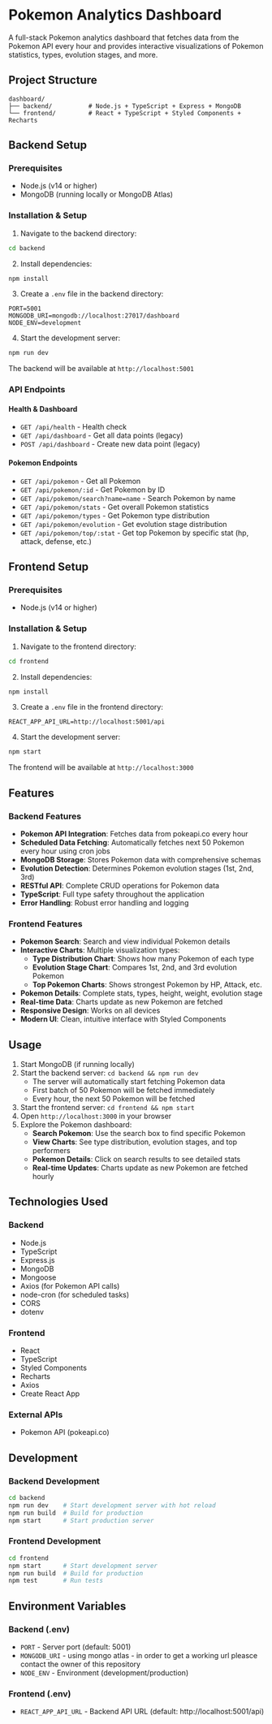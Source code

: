 # Pokemon Analytics Dashboard

A full-stack Pokemon analytics dashboard that fetches data from the Pokemon API every hour and provides interactive visualizations of Pokemon statistics, types, evolution stages, and more.

## Project Structure

```
dashboard/
├── backend/          # Node.js + TypeScript + Express + MongoDB
└── frontend/         # React + TypeScript + Styled Components + Recharts
```

## Backend Setup

### Prerequisites
- Node.js (v14 or higher)
- MongoDB (running locally or MongoDB Atlas)

### Installation & Setup

1. Navigate to the backend directory:
```bash
cd backend
```

2. Install dependencies:
```bash
npm install
```

3. Create a `.env` file in the backend directory:
```env
PORT=5001
MONGODB_URI=mongodb://localhost:27017/dashboard
NODE_ENV=development
```

4. Start the development server:
```bash
npm run dev
```

The backend will be available at `http://localhost:5001`

### API Endpoints

#### Health & Dashboard
- `GET /api/health` - Health check
- `GET /api/dashboard` - Get all data points (legacy)
- `POST /api/dashboard` - Create new data point (legacy)

#### Pokemon Endpoints
- `GET /api/pokemon` - Get all Pokemon
- `GET /api/pokemon/:id` - Get Pokemon by ID
- `GET /api/pokemon/search?name=name` - Search Pokemon by name
- `GET /api/pokemon/stats` - Get overall Pokemon statistics
- `GET /api/pokemon/types` - Get Pokemon type distribution
- `GET /api/pokemon/evolution` - Get evolution stage distribution
- `GET /api/pokemon/top/:stat` - Get top Pokemon by specific stat (hp, attack, defense, etc.)

## Frontend Setup

### Prerequisites
- Node.js (v14 or higher)

### Installation & Setup

1. Navigate to the frontend directory:
```bash
cd frontend
```

2. Install dependencies:
```bash
npm install
```

3. Create a `.env` file in the frontend directory:
```env
REACT_APP_API_URL=http://localhost:5001/api
```

4. Start the development server:
```bash
npm start
```

The frontend will be available at `http://localhost:3000`

## Features

### Backend Features
- **Pokemon API Integration**: Fetches data from pokeapi.co every hour
- **Scheduled Data Fetching**: Automatically fetches next 50 Pokemon every hour using cron jobs
- **MongoDB Storage**: Stores Pokemon data with comprehensive schemas
- **Evolution Detection**: Determines Pokemon evolution stages (1st, 2nd, 3rd)
- **RESTful API**: Complete CRUD operations for Pokemon data
- **TypeScript**: Full type safety throughout the application
- **Error Handling**: Robust error handling and logging

### Frontend Features
- **Pokemon Search**: Search and view individual Pokemon details
- **Interactive Charts**: Multiple visualization types:
  - **Type Distribution Chart**: Shows how many Pokemon of each type
  - **Evolution Stage Chart**: Compares 1st, 2nd, and 3rd evolution Pokemon
  - **Top Pokemon Charts**: Shows strongest Pokemon by HP, Attack, etc.
- **Pokemon Details**: Complete stats, types, height, weight, evolution stage
- **Real-time Data**: Charts update as new Pokemon are fetched
- **Responsive Design**: Works on all devices
- **Modern UI**: Clean, intuitive interface with Styled Components

## Usage

1. Start MongoDB (if running locally)
2. Start the backend server: `cd backend && npm run dev`
   - The server will automatically start fetching Pokemon data
   - First batch of 50 Pokemon will be fetched immediately
   - Every hour, the next 50 Pokemon will be fetched
3. Start the frontend server: `cd frontend && npm start`
4. Open `http://localhost:3000` in your browser
5. Explore the Pokemon dashboard:
   - **Search Pokemon**: Use the search box to find specific Pokemon
   - **View Charts**: See type distribution, evolution stages, and top performers
   - **Pokemon Details**: Click on search results to see detailed stats
   - **Real-time Updates**: Charts update as new Pokemon are fetched hourly

## Technologies Used

### Backend
- Node.js
- TypeScript
- Express.js
- MongoDB
- Mongoose
- Axios (for Pokemon API calls)
- node-cron (for scheduled tasks)
- CORS
- dotenv

### Frontend
- React
- TypeScript
- Styled Components
- Recharts
- Axios
- Create React App

### External APIs
- Pokemon API (pokeapi.co)

## Development

### Backend Development
```bash
cd backend
npm run dev    # Start development server with hot reload
npm run build  # Build for production
npm start      # Start production server
```

### Frontend Development
```bash
cd frontend
npm start      # Start development server
npm run build  # Build for production
npm test       # Run tests
```

## Environment Variables

### Backend (.env)
- `PORT` - Server port (default: 5001)
- `MONGODB_URI` -  using mongo atlas - in order to get a working url pleasce contact the owner of this repository 
- `NODE_ENV` - Environment (development/production)

### Frontend (.env)
- `REACT_APP_API_URL` - Backend API URL (default: http://localhost:5001/api)
